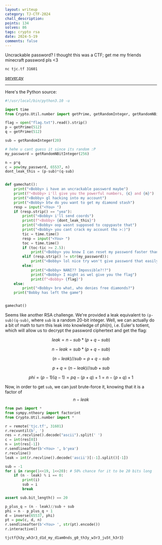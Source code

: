 ```yaml
---
layout: writeup
category: TJ-CTF-2024
chall_description:
points: 134
solves: 86
tags: crypto rsa
date: 2024-5-19
comments: false
---
```


Uncrackable password? I thought this was a CTF; get me my friends minecraft password pls <3

`nc tjc.tf 31601`

[server.py](https://github.com/Nightxade/ctf-writeups/blob/master/assets/CTFs/TJ-CTF-2024/account-leak/server.py)  

---

<script
  src="https://cdn.mathjax.org/mathjax/latest/MathJax.js?config=TeX-AMS-MML_HTMLorMML"
  type="text/javascript">
</script>

Here's the Python source:  

```py
#!/usr/local/bin/python3.10 -u

import time
from Crypto.Util.number import getPrime, getRandomInteger, getRandomNBitInteger

flag = open("flag.txt").read().strip()
p = getPrime(512)
q = getPrime(512)

sub = getRandomInteger(20)

# hehe u cant guess it since its random :P
my_password = getRandomNBitInteger(256)

n = p*q
c = pow(my_password, 65537, n)
dont_leak_this = (p-sub)*(q-sub)


def gamechat():
    print("<Bobby> i have an uncrackable password maybe")
    print(f"<Bobby> i'll give you the powerful numbers, {c} and {n}")
    print("<Bobby> gl hacking into my account")
    print("<Bobby> btw do you want to get my diamond stash")
    resp = input("<You> ")
    if (resp.strip() == "yea"):
        print("<Bobby> i'll send coords")
        print(f"<Bobby> {dont_leak_this}")
        print("<Bobby> oop wasnt supposed to copypaste that")
        print("<Bobby> you cant crack my account tho >:)")
        tic = time.time()
        resp = input("<You> ")
        toc = time.time()
        if (toc-tic >= 2.5):
            print("<Bobby> you know I can reset my password faster than that lol")
        elif (resp.strip() != str(my_password)):
            print("<Bobby> lol nice try won't give password that easily")
        else:
            print("<Bobby> NANI?? Impossible?!?")
            print("<Bobby> I might as wel give you the flag")
            print(f"<Bobby> {flag}")
    else:
        print("<Bobby> bro what, who denies free diamonds?")
    print("Bobby has left the game")


gamechat()

```

Seems like another RSA challenge. We're provided a leak equivalent to `(p-sub)(q-sub)`, where `sub` is a random 20-bit integer. Well, we can actually do a bit of math to turn this leak into knowledge of phi(n), i.e. Euler's totient, which will allow us to decrypt the password ciphertext and get the flag:  

$$leak = n - sub*(p + q - sub)$$

$$n - leak = sub*(p + q - sub)$$

$$(n - leak)//sub = p + q - sub$$

$$p + q = (n - leak)//sub + sub$$

$$phi = (p-1)(q-1) = pq - (p + q) + 1 = n - (p + q) + 1$$

Now, in order to get `sub`, we can just brute-force it, knowing that it is a factor of $$n - leak$$  

```py
from pwn import *
from sympy.ntheory import factorint
from Crypto.Util.number import *

r = remote('tjc.tf', 31601)
r.recvuntil(b', ')
res = r.recvline().decode("ascii").split(' ')
c = int(res[0])
n = int(res[-1])
r.sendlineafter(b'<You> ', b'yea')
r.recvline()
leak = int(r.recvline().decode('ascii')[:-1].split()[-1])

sub = -1
for i in range(1<<19, 1<<20): # 50% chance for it to be 20 bits long
    if (n - leak) % i == 0:
        print(i)
        sub = i
        break

assert sub.bit_length() == 20

p_plus_q = (n - leak)//sub + sub
phi = n - p_plus_q + 1
d = inverse(65537, phi)
pt = pow(c, d, n)
r.sendlineafter(b'<You> ', str(pt).encode())
r.interactive()
```

    tjctf{h3y_wh3r3_d1d_my_d1am0nds_g0_th3y_w3r3_ju5t_h3r3}